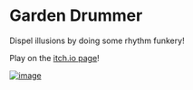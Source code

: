 # Garden Drummer
Dispel illusions by doing some rhythm funkery!

Play on the [itch.io page](https://patheticmustan.itch.io/garden-drummer)!

[![image](https://user-images.githubusercontent.com/35382971/124326119-e96dfc80-db53-11eb-9b65-3f29d1772cb5.png)](https://patheticmustan.itch.io/garden-drummer)
